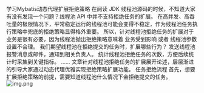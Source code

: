 学习Mybatis动态代理扩展拒绝策略
在阅读 JDK 线程池源码的时候，不知道大家有没有发现一个问题？线程池 API 中并不支持拒绝任务的扩展。
在高并发、高吞吐量的极限情况下，平常稳定运行的线程池可能会变得不稳定，作为线程池任务执行策略中兜底的拒绝策略显得格外重要。
所以，针对线程池拒绝任务的扩展对于业务是很有必要，因为线程池抛出拒绝策略意味着 业务受到影响 或者 线程池参数设置不合理。
我们期望线程池在拒绝提交的任务时，扩展哪些行为？
发送线程池报警消息或邮件，通知到相关负责人。
统计线程池拒绝任务的次数，方便后续统计时采集到关键指标。
......
文章针对线程池拒绝任务的扩展展开论述，层层渐进的引导大家通过动态代理优雅实现拒绝策略扩展功能。
任务拒绝流程
首先，想要扩展拒绝策略的前提，需要知道线程池什么情况下会拒绝提交的任务。
![img.png](img.png)